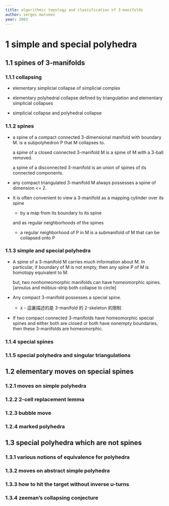 ```yaml
---
title: algorithmic topology and classification of 3-manifolds
author: sergei matveev
year: 2003
---
```


# 1 simple and special polyhedra

## 1.1 spines of 3-manifolds

### 1.1.1 collapsing

- elementary simplicial collapse of simplicial complex

- elementary polyhedral collapse
  defined by triangulation
  and elementary simplicial collapses

- simplicial collapse and polyhedral collapse

### 1.1.2 spines

- a spine of a compact connected 3-dimensional manifold with boundary M.
  is a subpolyhedron P that M collapses to.

  a spine of a closed connected 3-manifold M
  is a spine of M with a 3-ball removed.

  a spine of a disconnected 3-manifold
  is an union of spines of its connected components.

- any compact triangulated 3-manifold M
  always possesses a spine of dimension <= 2.

- It is often convenient to view a 3-manifold
  as a mapping cylinder over its spine
  - by a map from its boundary to its spine

  and as regular neighborhoods of the spines
  - a regular neighborhood of P in M
    is a submanifold of M that can be collapsed onto P

### 1.1.3 simple and special polyhedra

- A spine of a 3-manifold M carries much information about M.
  In particular, if boundary of M is not empty,
  then any spine P of M is homotopy equivalent to M.

  but, two nonhomeomorphic manifolds can have homeomorphic spines.
  [annulus and möbius-strip both collapse to circle]

- Any compact 3-manifold possesses a special spine.
  - x -
    這裏描述的是 3-manifold 的 2-skeleton 的限制

- If two compact connected 3-manifolds have homeomorphic special spines
  and either both are closed or both have nonempty boundaries,
  then these 3-manifolds are homeomorphic.

### 1.1.4 special spines

### 1.1.5 special polyhedra and singular triangulations

## 1.2 elementary moves on special spines

### 1.2.1 moves on simple polyhedra

### 1.2.2 2-cell replacement lemma

### 1.2.3 bubble move

### 1.2.4 marked polyhedra

## 1.3 special polyhedra which are not spines

### 1.3.1 various notions of equivalence for polyhedra

### 1.3.2 moves on abstract simple polyhedra

### 1.3.3 how to hit the target without inverse u-turns

### 1.3.4 zeeman’s collapsing conjecture
